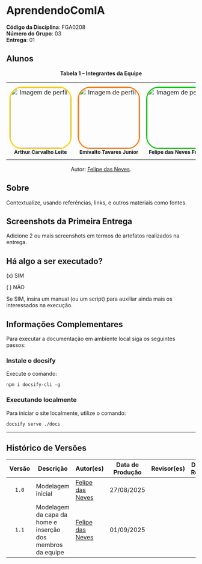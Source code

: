 # AprendendoComIA

**Código da Disciplina**: FGA0208<br>
**Número do Grupo**: 03<br>
**Entrega**: 01<br>

## Alunos

<div align="center">
  <p><strong>Tabela 1 – Integrantes da Equipe</strong></p>
  <table>
    <tr>
      <td align="center">
        <a href="https://github.com/arthurlleite">
          <img style="border-radius: 20%; border: 3px solid #ffcf00;" src="https://avatars.githubusercontent.com/u/170873899?v=4" width="160px" alt="Imagem de perfil"/>
          <br /><sub><b>Arthur Carvalho Leite</b></sub>
        </a><br />
      </td>
      <td align="center">
        <a href="https://github.com/EmivaltoJrr">
          <img style="border-radius: 20%; border: 3px solid #ff7a00;" src="https://avatars.githubusercontent.com/u/138714054?v=4" width="160px" alt="Imagem de perfil"/>
          <br /><sub><b>Emivalto Tavares Junior</b></sub>
        </a><br />
      </td>
      <td align="center">
        <a href="https://github.com/FelipeFreire-gf">
          <img style="border-radius: 20%; border: 3px solid #00cf00;" src="https://avatars.githubusercontent.com/u/62055315?v=4" width="160px" alt="Imagem de perfil"/>
          <br /><sub><b>Felipe das Neves Freire</b></sub>
        </a><br />
      </td>
      <td align="center">
        <a href="https://github.com/gabriel-lima258">
          <img style="border-radius: 20%; border: 3px solid #526fff;" src="https://avatars.githubusercontent.com/u/116119327?v=4" width="160px" alt="Imagem de perfil"/>
          <br /><sub><b>Gabriel Lima</b></sub>
        </a><br />
      </td>
      <td align="center">
        <a href="https://github.com/leozinlima">
          <img style="border-radius: 20%; border: 3px solid #f68deaff;" src="https://avatars.githubusercontent.com/u/105813929?v=4" width="160px" alt="Imagem de perfil"/>
          <br /><sub><b>Leonardo de Melo Lima</b></sub>
        </a><br />
      </td>
      <td align="center">
        <a href="https://github.com/MateuSansete">
          <img style="border-radius: 20%; border: 3px solid #1b2a2cff;" src="https://avatars.githubusercontent.com/u/164573233?v=4" width="160px" alt="Imagem de perfil"/>
          <br /><sub><b>Mateus Bastos</b></sub>
        </a><br />
      </td>
      <td align="center">
        <a href="https://github.com/pfc15">
          <img style="border-radius: 20%; border: 3px solid #13ebf8;" src="https://avatars.githubusercontent.com/u/52254091?v=4" width="160px" alt="Imagem de perfil"/>
          <br /><sub><b>Pedro Fonseca Cruz</b></sub>
        </a><br />
      </td>
      <td align="center">
        <a href="https://github.com/SamuelAfonso">
          <img style="border-radius: 20%; border: 3px solid #2dec26;" src="https://avatars.githubusercontent.com/u/106821260?v=4" width="160px" alt="Imagem de perfil"/>
          <br /><sub><b>Samuel Afonso da Silva Santos</b></sub>
        </a><br />
      </td>
      <td align="center">
        <a href="https://github.com/bessazs">
          <img style="border-radius: 20%; border: 3px solid #8dec66;" src="https://avatars.githubusercontent.com/u/118318004?v=4" width="160px" alt="Imagem de perfil"/>
          <br /><sub><b>Vitor Bessa</b></sub>
        </a><br />
      </td>
    </tr>
  </table>
  <p>Autor: <a href="https://github.com/FelipeFreire-gf">Felipe das Neves</a>.</p>
</div>


## Sobre 
Contextualize, usando referências, links, e outros materiais como fontes.

## Screenshots da Primeira Entrega
Adicione 2 ou mais screenshots em termos de artefatos realizados na entrega.

## Há algo a ser executado?

(x) SIM

( ) NÃO

Se SIM, insira um manual (ou um script) para auxiliar ainda mais os interessados na execução.

## Informações Complementares 

Para executar a documentação em ambiente local siga os seguintes passos:

### Instale o docsify

Execute o comando:

```shell
npm i docsify-cli -g
```

### Executando localmente

Para iniciar o site localmente, utilize o comando:

```shell
docsify serve ./docs
```
---

## Histórico de Versões

| Versão | Descrição | Autor(es) | Data de Produção | Revisor(es) | Data de Revisão | Incremento do Revisor|
| :----: | --------- | --------- | :--------------: | ----------- | :-------------: | :-------------: |
| `1.0` | Modelagem inicial | [Felipe das Neves](https://github.com/FelipeFreire-gf) | 27/08/2025 | | | |
| `1.1` | Modelagem da capa da home e inserção dos membros da equipe | [Felipe das Neves](https://github.com/FelipeFreire-gf) | 01/09/2025 | | | |